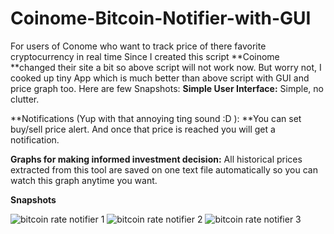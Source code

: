 # Coinome-Bitcoin-Notifier-with-GUI
For users of Conome who want to track price of there favorite cryptocurrency in real time
Since I created this script **Coinome **changed their site a bit so above script will not work now.
But worry not, I cooked up tiny App which is much better than above script with GUI and price graph too.
Here are few Snapshots:
**Simple User Interface:**
Simple, no clutter.

**Notifications (Yup with that annoying ting sound :D ):
**You can set buy/sell price alert. And once that price is reached you will get a notification.

**Graphs for making informed investment decision:**
All historical prices extracted from this tool are saved on one text file automatically so you can watch this graph anytime you want.

**Snapshots**


![bitcoin rate notifier 1](https://user-images.githubusercontent.com/8502835/33819168-00afe614-de6f-11e7-89ae-81e270cced79.png)
![bitcoin rate notifier 2](https://user-images.githubusercontent.com/8502835/33819169-0216db8e-de6f-11e7-9ada-bc44d238bb29.jpg)
![bitcoin rate notifier 3](https://user-images.githubusercontent.com/8502835/33819171-02d1e758-de6f-11e7-83c4-f8377623902c.jpg)
 
